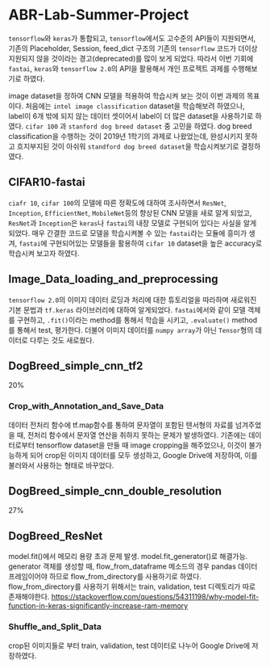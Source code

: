 # ABR-Lab-Summer-Project

```tensorflow```와 ```keras```가 통합되고, ```tensorflow```에서도 고수준의 API들이 지원되면서, 기존의 Placeholder, Session, feed_dict 구조의 기존의 ```tensorflow``` 코드가 더이상 지원되지 않을 것이라는 경고(deprecated)를 많이 보게 되었다. 따라서 이번 기회에 ```fastai```, ```keras```와 ```tensorflow 2.0```의 API을 활용해서 개인 프로젝트 과제를 수행해보기로 하였다.

image dataset을 정하여 CNN 모델을 적용하여 학습시켜 보는 것이 이번 과제의 목표이다. 처음에는 ```intel image classification``` dataset을 학습해보려 하였으나, label이 6개 밖에 되지 않는 데이터 셋이어서 label이 더 많은 dataset을 사용하기로 하였다. ```cifar 100``` 과 ```stanford dog breed dataset``` 중 고민을 하였다. dog breed classification을 수행하는 것이 2019년 1학기의 과제로 나왔었는데, 완성시키지 못하고 흐지부지된 것이 아쉬워 ```standford dog breed dataset```을 학습시켜보기로 결정하였다.

## CIFAR10-fastai
```ciafr 10```, ```cifar 100```의 모델에 따른 정확도에 대하여 조사하면서 `ResNet`, `Inception`, `EfficientNet`, `MobileNet`등의 향상된 CNN 모델을 새로 알게 되었고, `ResNet`과 `Inception`은 `keras`나 `fastai`의 내장 모델로 구현되어 있다는 사실을 알게되었다. 매우 간결한 코드로 모델을 학습시켜볼 수 있는 `fastai`라는 모듈에 흥미가 생겨, `fastai`에 구현되어있는 모델들을 활용하여 `cifar 10` dataset을 높은 accuracy로 학습시켜 보고자 하였다.

## Image_Data_loading_and_preprocessing
```tensorflow 2.0```의 이미지 데이터 로딩과 처리에 대한 튜토리얼을 따라하며 새로워진 기본 문법과 ```tf.keras``` 라이브러리에 대하여 알게되었다. `fastai`에서와 같이 모델 객체를 구현하고, `.fit()`이라는 method를 통해서 학습을 시키고, `.evaluate()` method를 통해서 test, 평가한다. 
더불어 이미지 데이터를 `numpy array`가 아닌 `Tensor`형의 데이터로 다루는 것도 새로웠다.


## DogBreed_simple_cnn_tf2
20%

### Crop_with_Annotation_and_Save_Data
데이터 전처리 함수에 tf.map함수를 통하여 문자열이 포함된 텐서형의 자료를 넘겨주었을 때, 전처리 함수에서 문자열 연산을 취하지 못하는 문제가 발생하였다. 기존에는 데이터로부터 tensorflow dataset을 만들 때 image cropping을 해주었으나, 이것이 불가능하게 되어 crop된 이미지 데이터를 모두 생성하고, Google Drive에 저장하여, 이를 불러와서 사용하는 형태로 바꾸었다.

## DogBreed_simple_cnn_double_resolution
27%
## DogBreed_ResNet
model.fit()에서 메모리 용량 초과 문제 발생. model.fit_generator()로 해결가능. generator 객체를 생성할 때, flow_from_dataframe 메소드의 경우 pandas 데이터프레임이어야 하므로 flow_from_directory를 사용하기로 하였다. flow_from_directory를 사용하기 위해서는 train, validation, test 디렉토리가 따로 존재해야한다.
https://stackoverflow.com/questions/54311198/why-model-fit-function-in-keras-significantly-increase-ram-memory
### Shuffle_and_Split_Data
crop된 이미지들로 부터 train, validation, test 데이터로 나누어 Google Drive에 저장하였다.
